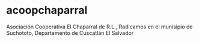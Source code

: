 # acoopchaparral
Asociación Cooperativa El Chaparral de R.L., Radicamos en el munisipio de Suchototo, Departamento de Cuscatlán El Salvador
